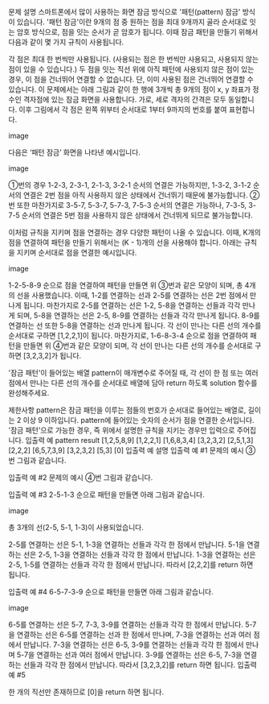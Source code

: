 문제 설명
스마트폰에서 많이 사용하는 화면 잠금 방식으로 '패턴(pattern) 잠금' 방식이 있습니다. '패턴 잠금'이란 9개의 점 중 원하는 점을 최대 9개까지 골라 순서대로 잇는 암호 방식으로, 점을 잇는 순서가 곧 암호가 됩니다. 
이때 잠금 패턴을 만들기 위해서 다음과 같이 몇 가지 규칙이 사용됩니다.

각 점은 최대 한 번씩만 사용됩니다. (사용되는 점은 한 번씩만 사용되고, 사용되지 않는 점이 있을 수 있습니다.)
두 점을 잇는 직선 위에 아직 패턴에 사용되지 않은 점이 있는 경우, 이 점을 건너뛰어 연결할 수 없습니다.
단, 이미 사용된 점은 건너뛰어 연결할 수 있습니다.
이 문제에서는 아래 그림과 같이 한 행에 3개씩 총 9개의 점이 x, y 좌표가 정수인 격자점에 있는 잠금 화면을 사용합니다. 가로, 세로 격자의 간격은 모두 동일합니다. 이후 그림에서 각 점은 왼쪽 위부터 순서대로 1부터 9까지의 번호를 붙여 표현합니다.

image

다음은 ‘패턴 잠금’ 화면을 나타낸 예시입니다.

image

①번의 경우 1-2-3, 2-3-1, 2-1-3, 3-2-1 순서의 연결은 가능하지만, 1-3-2, 3-1-2 순서의 연결은 2번 점을 아직 사용하지 않은 상태에서 건너뛰기 때문에 불가능합니다. ②번 또한 마찬가지로 3-5-7, 5-3-7, 5-7-3, 7-5-3 순서의 연결은 가능하나, 7-3-5, 3-7-5 순서의 연결은 5번 점을 사용하지 않은 상태에서 건너뛰게 되므로 불가능합니다.

이처럼 규칙을 지키며 점을 연결하는 경우 다양한 패턴이 나올 수 있습니다. 이때, K개의 점을 연결하여 패턴을 만들기 위해서는 (K - 1)개의 선을 사용해야 합니다. 아래는 규칙을 지키며 순서대로 점을 연결한 예시입니다.

image

1-2-5-8-9 순으로 점을 연결하여 패턴을 만들면 위 ③번과 같은 모양이 되며, 총 4개의 선을 사용했습니다. 이때, 1-2를 연결하는 선과 2-5를 연결하는 선은 2번 점에서 만나게 됩니다. 마찬가지로 2-5를 연결하는 선은 1-2, 5-8을 연결하는 선들과 각각 만나게 되며, 5-8을 연결하는 선은 2-5, 8-9를 연결하는 선들과 각각 만나게 됩니다. 8-9를 연결하는 선 또한 5-8을 연결하는 선과 만나게 됩니다. 각 선이 만나는 다른 선의 개수를 순서대로 구하면 [1,2,2,1]이 됩니다. 
마찬가지로, 1-6-8-3-4 순으로 점을 연결하여 패턴을 만들면 위 ④번과 같은 모양이 되며, 각 선이 만나는 다른 선의 개수를 순서대로 구하면 [3,2,3,2]가 됩니다.

'잠금 패턴'이 들어있는 배열 pattern이 매개변수로 주어질 때, 각 선이 한 점 또는 여러 점에서 만나는 다른 선의 개수를 순서대로 배열에 담아 return 하도록 solution 함수를 완성해주세요.

제한사항
pattern은 잠금 패턴을 이루는 점들의 번호가 순서대로 들어있는 배열로, 길이는 2 이상 9 이하입니다.
pattern에 들어있는 숫자의 순서가 점을 연결한 순서입니다.
'잠금 패턴'으로 가능한 경우, 즉 위에서 설명한 규칙을 지키는 경우만 입력으로 주어집니다.
입출력 예
pattern	result
[1,2,5,8,9]	[1,2,2,1]
[1,6,8,3,4]	[3,2,3,2]
[2,5,1,3]	[2,2,2]
[6,5,7,3,9]	[3,2,3,2]
[5,3]	[0]
입출력 예 설명
입출력 예 #1
문제의 예시 ③번 그림과 같습니다.

입출력 예 #2
문제의 예시 ④번 그림과 같습니다.

입출력 예 #3
2-5-1-3 순으로 패턴을 만들면 아래 그림과 같습니다.

image

총 3개의 선(2-5, 5-1, 1-3)이 사용되었습니다.

2-5를 연결하는 선은 5-1, 1-3을 연결하는 선들과 각각 한 점에서 만납니다.
5-1을 연결하는 선은 2-5, 1-3을 연결하는 선들과 각각 한 점에서 만납니다.
1-3을 연결하는 선은 2-5, 1-5를 연결하는 선들과 각각 한 점에서 만납니다.
따라서 [2,2,2]를 return 하면 됩니다.

입출력 예 #4
6-5-7-3-9 순으로 패턴을 만들면 아래 그림과 같습니다.

image

6-5를 연결하는 선은 5-7, 7-3, 3-9를 연결하는 선들과 각각 한 점에서 만납니다.
5-7을 연결하는 선은 6-5를 연결하는 선과 한 점에서 만나며, 7-3을 연결하는 선과 여러 점에서 만납니다.
7-3을 연결하는 선은 6-5, 3-9를 연결하는 선들과 각각 한 점에서 만나며 5-7을 연결하는 선과 여러 점에서 만납니다.
3-9를 연결하는 선은 6-5, 7-3을 연결하는 선들과 각각 한 점에서 만납니다. 따라서 [3,2,3,2]를 return 하면 됩니다.
입출력 예 #5

한 개의 직선만 존재하므로 [0]을 return 하면 됩니다.